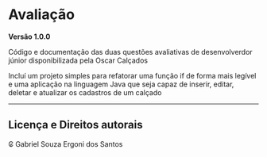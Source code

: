 # Avaliação

**Versão 1.0.0**

Código e documentação das duas questões avaliativas de desenvolverdor júnior disponibilizada pela Oscar Calçados

Incluí um projeto simples para refatorar uma função if de forma mais legível e uma aplicação na linguagem Java que seja capaz de inserir, editar, deletar e
atualizar os cadastros de um calçado

---
## Licença e Direitos autorais

₢ Gabriel Souza Ergoni dos Santos
